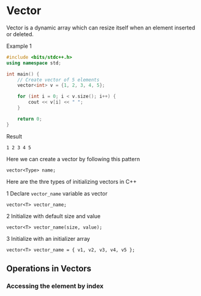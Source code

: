 # Vector

Vector is a dynamic array which can resize itself when an element inserted or deleted.

Example 1

```cpp
#include <bits/stdc++.h>
using namespace std;

int main() {
    // Create vector of 5 elements
    vector<int> v = {1, 2, 3, 4, 5};

    for (int i = 0; i < v.size(); i++) {
        cout << v[i] << " ";
    }

    return 0;
}

```

Result

```text
1 2 3 4 5
```

Here we can create a vector by following this pattern

```text
vector<Type> name;
```

Here are the thre types of initializing vectors in C++

1 Declare `vector_name` variable as vector

```text
vector<T> vector_name;
```

2 Initialize with default size and value

```text
vector<T> vector_name(size, value);
```

3 Initialize with an initializer array

```text
vector<T> vector_name = { v1, v2, v3, v4, v5 };
```

## Operations in Vectors

### Accessing the element by index
